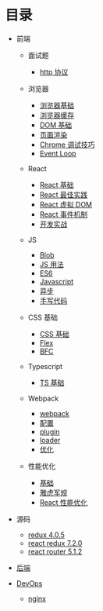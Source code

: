 # 目录

- 前端

  - 面试题

    - [http 协议](前端/面试题/http协议.md)

  - 浏览器

    - [浏览器基础](前端/浏览器/浏览器基础.md)
    - [浏览器缓存](前端/浏览器/浏览器缓存.md)
    - [DOM 基础](前端/浏览器/DOM基础.md)
    - [页面渲染](前端/浏览器/页面渲染.md)
    - [Chrome 调试技巧](前端/浏览器/Chrome调试技巧.md)
    - [Event Loop](前端/浏览器/EventLoop.md)

  - React

    - [React 基础](前端/React/React基础.md)
    - [React 最佳实践](前端/React/React最佳实践.md)
    - [React 虚拟 DOM](前端/React/React虚拟DOM.md)
    - [React 事件机制](前端/React/React事件机制.md)
    - [开发实战](前端/React/开发实战.md)

  - JS

    - [Blob](前端/JS/Blob.md)
    - [JS 用法](前端/JS/JS用法.md)
    - [ES6](前端/JS/ES6.md)
    - [Javascript](前端/JS/javascript.md)
    - [异步](前端/JS/异步.md)
    - [手写代码](前端/JS/手写代码.md)

  - CSS 基础

    - [CSS 基础](前端/CSS/CSS基础.md)
    - [Flex](前端/CSS/Flex.md)
    - [BFC](前端/CSS/BFC.md)

  - Typescript

    - [TS 基础](前端/TS/TS基础.md)

  - Webpack

    - [webpack](前端/webpack/webpack.md)
    - [配置](前端/webpack/配置.md)
    - [plugin](前端/webpack/plugin.md)
    - [loader](前端/webpack/loader.md)
    - [优化](前端/webpack/优化.md)

  - 性能优化
    - [基础](前端/性能优化/基础.md)
    - [雅虎军规](前端/性能优化/雅虎军规.md)
    - [React 性能优化](前端/性能优化/React性能优化.md)

- 源码

  - [redux 4.0.5](源码/redux-4.0.5.md)
  - [react redux 7.2.0](源码/react-redux-7.2.0.md)
  - [react router 5.1.2](源码/react-router-5.1.2.md)

- [后端](后端/SUMMARY.md)

- [DevOps](DevOps/SUMMARY.md)
  - [nginx](DevOps/nginx.md)

